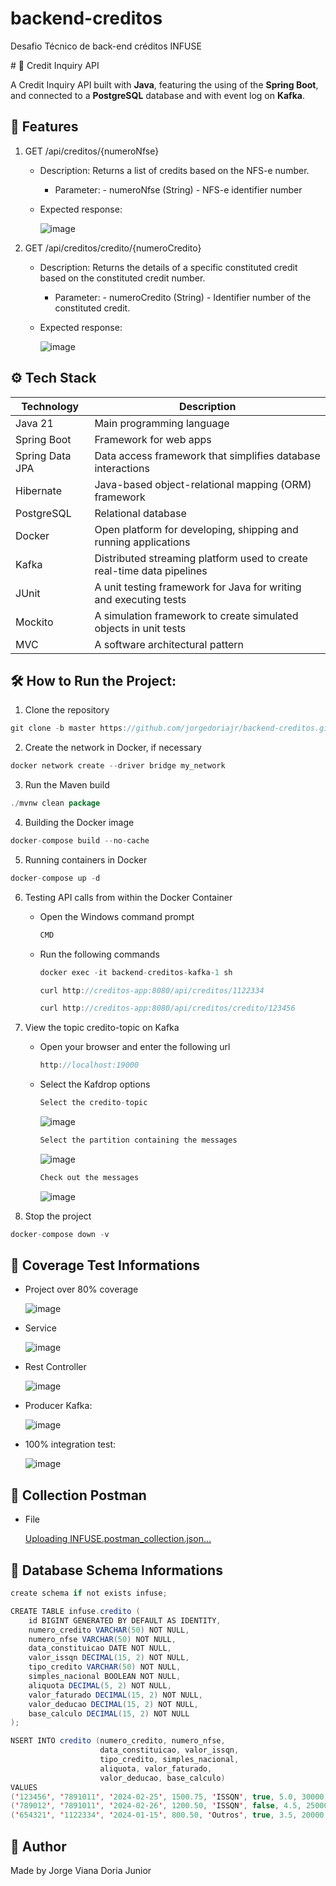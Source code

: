 # backend-creditos
Desafio Técnico de back-end créditos INFUSE

﻿# 🏦 Credit Inquiry API

A Credit Inquiry API built with **Java**, featuring the using of the **Spring Boot**, and connected to a **PostgreSQL** database and with event log on **Kafka**.

## 📌 Features

1. GET /api/creditos/{numeroNfse}
   - Description: Returns a list of credits based on the NFS-e number.
     - Parameter:
           - numeroNfse (String) - NFS-e identifier number
   - Expected response:
       
       ![image](https://github.com/user-attachments/assets/7fcc2914-f1e4-498d-a936-a2edac38e605)
       
3. GET /api/creditos/credito/{numeroCredito}
   - Description: Returns the details of a specific constituted credit based on the constituted credit number.
     - Parameter:
           - numeroCredito (String) - Identifier number of the constituted credit.
   - Expected response:
 
       ![image](https://github.com/user-attachments/assets/7fcc2914-f1e4-498d-a936-a2edac38e605)
       
## ⚙️ Tech Stack

| Technology      | Description                                                            |
|-----------------|------------------------------------------------------------------------|
| Java 21         | Main programming language                                              |
| Spring Boot     | Framework for web apps                                                 |
| Spring Data JPA | Data access framework that simplifies database interactions            |
| Hibernate       | Java-based object-relational mapping (ORM) framework                   |
| PostgreSQL      | Relational database                                                    |
| Docker          | Open platform for developing, shipping and running applications        |
| Kafka           | Distributed streaming platform used to create real-time data pipelines |
| JUnit           | A unit testing framework for Java for writing and executing tests      |
| Mockito         | A simulation framework to create simulated objects in unit tests       |
| MVC             | A software architectural pattern                                       |

## 🛠️ How to Run the Project:
1. Clone the repository
```java
git clone -b master https://github.com/jorgedoriajr/backend-creditos.git
```
2. Create the network in Docker, if necessary
```java
docker network create --driver bridge my_network
```
3. Run the Maven build
```java
./mvnw clean package
```
4. Building the Docker image
```java
docker-compose build --no-cache
```
5. Running containers in Docker
```java
docker-compose up -d
```
6. Testing API calls from within the Docker Container
   - Open the Windows command prompt
     ```java
     CMD
     ```
   - Run the following commands
     ```java
     docker exec -it backend-creditos-kafka-1 sh
     ```
     ```java
     curl http://creditos-app:8080/api/creditos/1122334
     ```
     ```java
     curl http://creditos-app:8080/api/creditos/credito/123456
     ```
7. View the topic credito-topic on Kafka
   - Open your browser and enter the following url
     ```java
     http://localhost:19000
     ```
   - Select the Kafdrop options
     ```java
     Select the credito-topic
     ```
     ![image](https://github.com/user-attachments/assets/3066c85d-5e2c-4e6d-b1e4-9225d4a4196e)

     ```java
     Select the partition containing the messages
     ```
     ![image](https://github.com/user-attachments/assets/4f248c1a-c4b7-470a-9996-c0194d900536)

      ```java
     Check out the messages
     ```
      ![image](https://github.com/user-attachments/assets/e68089b1-6b73-4da1-af6c-8373ad470cc5)

8. Stop the project
```java
docker-compose down -v
```

## 🧾 Coverage Test Informations
- Project over 80% coverage

  ![image](https://github.com/user-attachments/assets/fc223c21-92c1-4482-bf55-363abc0adc20)

- Service

  ![image](https://github.com/user-attachments/assets/840a058d-21ff-4691-b98c-fc9b88421d79)

- Rest Controller

  ![image](https://github.com/user-attachments/assets/e09cfab6-bdf5-45a0-a58d-a869f79833a7)

- Producer Kafka:

  ![image](https://github.com/user-attachments/assets/c28973a1-a6b7-4f93-a4a4-ddaf423e4c64)

- 100% integration test:

  ![image](https://github.com/user-attachments/assets/82f3167b-3af2-40bd-a6a7-351a988db369)

## 🧾 Collection Postman
- File

  [Uploading INFUSE.postman_collection.json…]()


## 🧾 Database Schema Informations
```java
create schema if not exists infuse;

CREATE TABLE infuse.credito (
    id BIGINT GENERATED BY DEFAULT AS IDENTITY,
    numero_credito VARCHAR(50) NOT NULL,
    numero_nfse VARCHAR(50) NOT NULL,
    data_constituicao DATE NOT NULL,
    valor_issqn DECIMAL(15, 2) NOT NULL,
    tipo_credito VARCHAR(50) NOT NULL,
    simples_nacional BOOLEAN NOT NULL,
    aliquota DECIMAL(5, 2) NOT NULL,
    valor_faturado DECIMAL(15, 2) NOT NULL,
    valor_deducao DECIMAL(15, 2) NOT NULL,
    base_calculo DECIMAL(15, 2) NOT NULL
);

NSERT INTO credito (numero_credito, numero_nfse,
                    data_constituicao, valor_issqn,
                    tipo_credito, simples_nacional,
                    aliquota, valor_faturado,
                    valor_deducao, base_calculo)
VALUES
('123456', '7891011', '2024-02-25', 1500.75, 'ISSQN', true, 5.0, 30000.00, 5000.00, 25000.00),
('789012', '7891011', '2024-02-26', 1200.50, 'ISSQN', false, 4.5, 25000.00, 4000.00, 21000.00),
('654321', '1122334', '2024-01-15', 800.50, 'Outros', true, 3.5, 20000.00, 3000.00, 17000.00);
```

## 🙋 Author
Made by Jorge Viana Doria Junior
